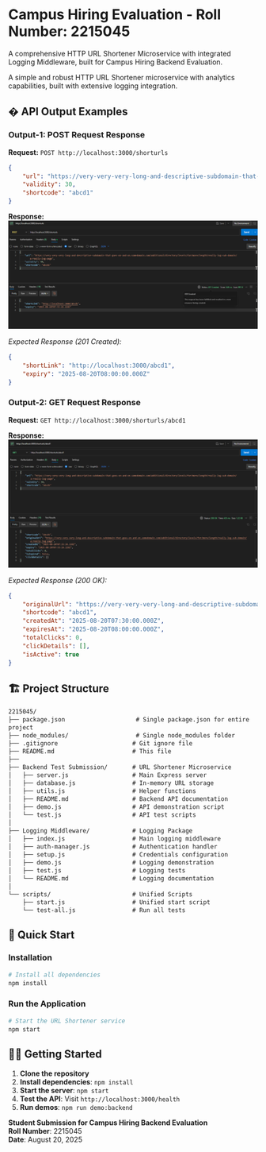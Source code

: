 # Campus Hiring Evaluation - Roll Number: 2215045

A comprehensive HTTP URL Shortener Microservice with integrated Logging Middleware, built for Campus Hiring Backend Evaluation.

A simple and robust HTTP URL Shortener microservice with analytics capabilities, built with extensive logging integration.

## � API Output Examples

### Output-1: POST Request Response
**Request:** `POST http://localhost:3000/shorturls`
```json
{
    "url": "https://very-very-very-long-and-descriptive-subdomain-that-goes-on-and-on.somedomain.com/additional/directory/levels/for/more/length/really-log-sub-domain/a-really-log-page",
    "validity": 30,
    "shortcode": "abcd1"
}
```

**Response:**
![Output-1: POST Response](output-1.png)

*Expected Response (201 Created):*
```json
{
    "shortLink": "http://localhost:3000/abcd1",
    "expiry": "2025-08-20T08:00:00.000Z"
}
```

### Output-2: GET Request Response
**Request:** `GET http://localhost:3000/shorturls/abcd1`

**Response:**
![Output-2: GET Response](output-2.png)

*Expected Response (200 OK):*
```json
{
    "originalUrl": "https://very-very-very-long-and-descriptive-subdomain-that-goes-on-and-on.somedomain.com/additional/directory/levels/for/more/length/really-log-sub-domain/a-really-log-page",
    "shortcode": "abcd1",
    "createdAt": "2025-08-20T07:30:00.000Z",
    "expiresAt": "2025-08-20T08:00:00.000Z",
    "totalClicks": 0,
    "clickDetails": [],
    "isActive": true
}
```



## 🏗️ Project Structure

```
2215045/
├── package.json                    # Single package.json for entire project
├── node_modules/                   # Single node_modules folder
├── .gitignore                     # Git ignore file
├── README.md                      # This file
├── 
├── Backend Test Submission/       # URL Shortener Microservice
│   ├── server.js                  # Main Express server
│   ├── database.js                # In-memory URL storage
│   ├── utils.js                   # Helper functions
│   ├── README.md                  # Backend API documentation
│   ├── demo.js                    # API demonstration script
│   └── test.js                    # API test scripts
│
├── Logging Middleware/            # Logging Package
│   ├── index.js                   # Main logging middleware
│   ├── auth-manager.js            # Authentication handler
│   ├── setup.js                   # Credentials configuration
│   ├── demo.js                    # Logging demonstration
│   ├── test.js                    # Logging tests
│   └── README.md                  # Logging documentation
│
└── scripts/                       # Unified Scripts
    ├── start.js                   # Unified start script
    └── test-all.js                # Run all tests
```

## 🚀 Quick Start

### Installation
```bash
# Install all dependencies
npm install
```

### Run the Application
```bash
# Start the URL Shortener service
npm start

```

## 🏃‍♂️ Getting Started

1. **Clone the repository**
2. **Install dependencies**: `npm install`
3. **Start the server**: `npm start`
4. **Test the API**: Visit `http://localhost:3000/health`
5. **Run demos**: `npm run demo:backend`


**Student Submission for Campus Hiring Backend Evaluation**  
**Roll Number**: 2215045  
**Date**: August 20, 2025
